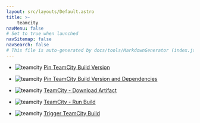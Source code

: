 ```yaml
---
layout: src/layouts/Default.astro
title: >-
    teamcity
navMenu: false
# Set to true when launched
navSitemap: false
navSearch: false
# This file is auto-generated by docs/tools/MarkdownGenerator (index.js)
---
```


<ul>

<li>

![teamcity](https://i.octopus.com/library/step-templates/teamcity.png) [Pin TeamCity Build Version](/integrations/teamcity/pin-teamcity-build-version)

</li>
        
<li>

![teamcity](https://i.octopus.com/library/step-templates/teamcity.png) [Pin TeamCity Build Version and Dependencies](/integrations/teamcity/pin-teamcity-build-version-and-dependencies)

</li>
        
<li>

![teamcity](https://i.octopus.com/library/step-templates/teamcity.png) [TeamCity - Download Artifact](/integrations/teamcity/teamcity-download-artifact)

</li>
        
<li>

![teamcity](https://i.octopus.com/library/step-templates/teamcity.png) [TeamCity - Run Build](/integrations/teamcity/teamcity-run-build)

</li>
        
<li>

![teamcity](https://i.octopus.com/library/step-templates/teamcity.png) [Trigger TeamCity Build](/integrations/teamcity/trigger-teamcity-build)

</li>
        
</ul>
